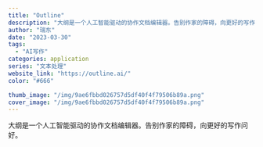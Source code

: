 ```yaml
---
title: "Outline"
description: "大纲是一个人工智能驱动的协作文档编辑器。告别作家的障碍，向更好的写作问好。"
author: "瑞东"
date: "2023-03-30"
tags:
  - "AI写作"
categories: application
series: "文本处理"
website_link: "https://outline.ai/"
color: "#666"

thumb_image: "/img/9ae6fbbd026757d5df40f4f79506b89a.png"
cover_image: "/img/9ae6fbbd026757d5df40f4f79506b89a.png"
---
```


大纲是一个人工智能驱动的协作文档编辑器。告别作家的障碍，向更好的写作问好。